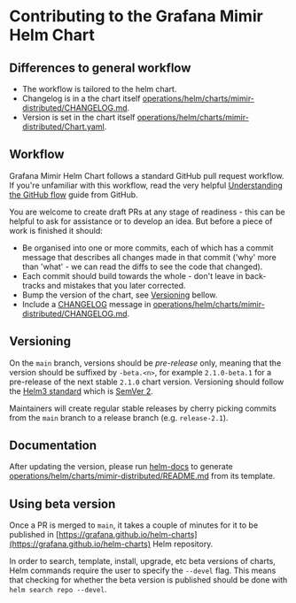 # Contributing to the Grafana Mimir Helm Chart

## Differences to general workflow

- The workflow is tailored to the helm chart.
- Changelog is in a the chart itself [operations/helm/charts/mimir-distributed/CHANGELOG.md](https://github.com/grafana/mimir/blob/main/operations/helm/charts/mimir-distributed/CHANGELOG.md).
- Version is set in the chart itself [operations/helm/charts/mimir-distributed/Chart.yaml](https://github.com/grafana/mimir/blob/main/operations/helm/charts/mimir-distributed/Chart.yaml).

## Workflow

Grafana Mimir Helm Chart follows a standard GitHub pull request workflow. If you're unfamiliar with this workflow, read the very helpful [Understanding the GitHub flow](https://guides.github.com/introduction/flow/) guide from GitHub.

You are welcome to create draft PRs at any stage of readiness - this
can be helpful to ask for assistance or to develop an idea. But before
a piece of work is finished it should:

- Be organised into one or more commits, each of which has a commit message that describes all changes made in that commit ('why' more than 'what' - we can read the diffs to see the code that changed).
- Each commit should build towards the whole - don't leave in back-tracks and mistakes that you later corrected.
- Bump the version of the chart, see [Versioning](#versioning) bellow.
- Include a [CHANGELOG](./README.md#changelog) message in [operations/helm/charts/mimir-distributed/CHANGELOG.md](https://github.com/grafana/mimir/blob/main/operations/helm/charts/mimir-distributed/CHANGELOG.md).

## Versioning

On the `main` branch, versions should be _pre-release_ only, meaning that the version should be suffixed by `-beta.<n>`, for example `2.1.0-beta.1` for a pre-release of the next stable `2.1.0` chart version. Versioning should follow the [Helm3 standard](https://helm.sh/docs/topics/charts/#charts-and-versioning) which is [SemVer 2](https://semver.org/spec/v2.0.0.html).

Maintainers will create regular stable releases by cherry picking commits from the `main` branch to a release branch (e.g. `release-2.1`).

## Documentation

After updating the version, please run [helm-docs](https://github.com/norwoodj/helm-docs) to generate [operations/helm/charts/mimir-distributed/README.md](https://github.com/grafana/mimir/blob/main/operations/helm/charts/mimir-distributed/README.md) from its template.

## Using beta version

Once a PR is merged to `main`, it takes a couple of minutes for it to be published in [https://grafana.github.io/helm-charts](https://grafana.github.io/helm-charts) Helm repository.

In order to search, template, install, upgrade, etc beta versions of charts, Helm commands require the user to specify the `--devel` flag. This means that checking for whether the beta version is published should be done with `helm search repo --devel`.
